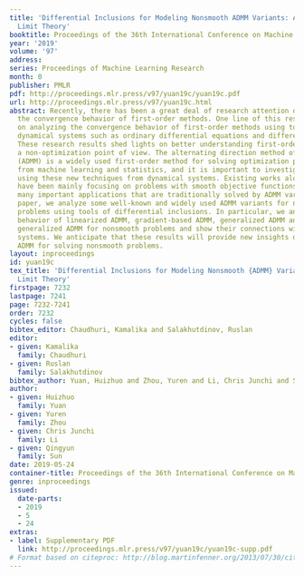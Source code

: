 ```yaml
---
title: 'Differential Inclusions for Modeling Nonsmooth ADMM Variants: A Continuous
  Limit Theory'
booktitle: Proceedings of the 36th International Conference on Machine Learning
year: '2019'
volume: '97'
address: 
series: Proceedings of Machine Learning Research
month: 0
publisher: PMLR
pdf: http://proceedings.mlr.press/v97/yuan19c/yuan19c.pdf
url: http://proceedings.mlr.press/v97/yuan19c.html
abstract: Recently, there has been a great deal of research attention on understanding
  the convergence behavior of first-order methods. One line of this research focuses
  on analyzing the convergence behavior of first-order methods using tools from continuous
  dynamical systems such as ordinary differential equations and differential inclusions.
  These research results shed lights on better understanding first-order methods from
  a non-optimization point of view. The alternating direction method of multipliers
  (ADMM) is a widely used first-order method for solving optimization problems arising
  from machine learning and statistics, and it is important to investigate its behavior
  using these new techniques from dynamical systems. Existing works along this line
  have been mainly focusing on problems with smooth objective functions, which exclude
  many important applications that are traditionally solved by ADMM variants. In this
  paper, we analyze some well-known and widely used ADMM variants for nonsmooth optimization
  problems using tools of differential inclusions. In particular, we analyze the convergence
  behavior of linearized ADMM, gradient-based ADMM, generalized ADMM and accelerated
  generalized ADMM for nonsmooth problems and show their connections with dynamical
  systems. We anticipate that these results will provide new insights on understanding
  ADMM for solving nonsmooth problems.
layout: inproceedings
id: yuan19c
tex_title: 'Differential Inclusions for Modeling Nonsmooth {ADMM} Variants: A Continuous
  Limit Theory'
firstpage: 7232
lastpage: 7241
page: 7232-7241
order: 7232
cycles: false
bibtex_editor: Chaudhuri, Kamalika and Salakhutdinov, Ruslan
editor:
- given: Kamalika
  family: Chaudhuri
- given: Ruslan
  family: Salakhutdinov
bibtex_author: Yuan, Huizhuo and Zhou, Yuren and Li, Chris Junchi and Sun, Qingyun
author:
- given: Huizhuo
  family: Yuan
- given: Yuren
  family: Zhou
- given: Chris Junchi
  family: Li
- given: Qingyun
  family: Sun
date: 2019-05-24
container-title: Proceedings of the 36th International Conference on Machine Learning
genre: inproceedings
issued:
  date-parts:
  - 2019
  - 5
  - 24
extras:
- label: Supplementary PDF
  link: http://proceedings.mlr.press/v97/yuan19c/yuan19c-supp.pdf
# Format based on citeproc: http://blog.martinfenner.org/2013/07/30/citeproc-yaml-for-bibliographies/
---
```

